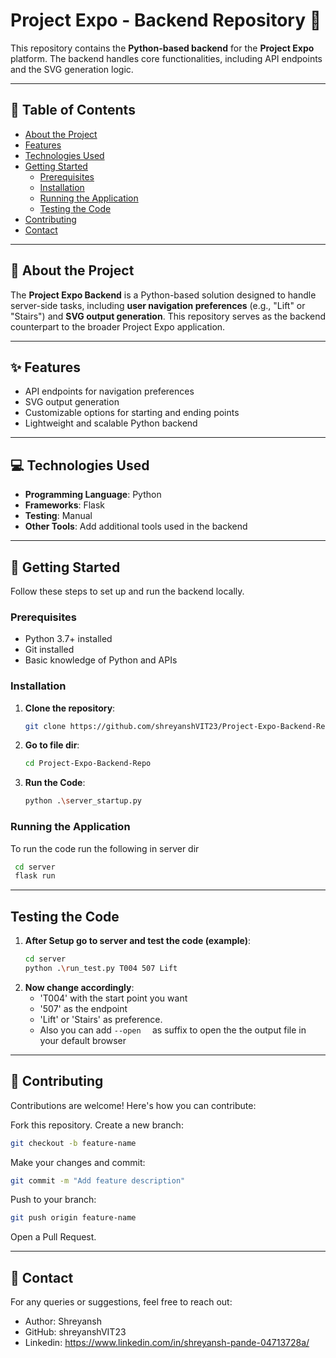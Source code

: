 # **Project Expo - Backend Repository** 🚀  

This repository contains the **Python-based backend** for the **Project Expo** platform. The backend handles core functionalities, including API endpoints and the SVG generation logic.

---

## **📖 Table of Contents**

- [About the Project](#-about-the-project)
- [Features](#-features)
- [Technologies Used](#-technologies-used)
- [Getting Started](#-getting-started)
  - [Prerequisites](#prerequisites)
  - [Installation](#installation)
  - [Running the Application](#running-the-application)
  - [Testing the Code](#testing-the-code)
- [Contributing](#-contributing)
- [Contact](#-contact)

---

## **📝 About the Project**

The **Project Expo Backend** is a Python-based solution designed to handle server-side tasks, including **user navigation preferences** (e.g., "Lift" or "Stairs") and **SVG output generation**. This repository serves as the backend counterpart to the broader Project Expo application.

---

## **✨ Features**

- API endpoints for navigation preferences
- SVG output generation
- Customizable options for starting and ending points
- Lightweight and scalable Python backend

---

## **💻 Technologies Used**

- **Programming Language**: Python
- **Frameworks**: Flask 
- **Testing**: Manual
- **Other Tools**: Add additional tools used in the backend

---

## **🚀 Getting Started**

Follow these steps to set up and run the backend locally.

### **Prerequisites**

- Python 3.7+ installed
- Git installed
- Basic knowledge of Python and APIs

### **Installation**

1. **Clone the repository**:
   ```bash
   git clone https://github.com/shreyanshVIT23/Project-Expo-Backend-Repo.git
   ```
2. **Go to file dir**:
   ```bash
   cd Project-Expo-Backend-Repo
   ```
3. **Run the Code**:
   ```bash
   python .\server_startup.py
   ```
     
### **Running the Application**
 To run the code run the following in server dir
 ```bash
  cd server
  flask run
 ```
---
## **Testing the Code**

1. **After Setup go to server and test the code (example)**:
    ```bash
    cd server
    python .\run_test.py T004 507 Lift
    ```
2. **Now change accordingly**:
   - 'T004' with the start point you want
   - '507' as the endpoint
   - 'Lift' or 'Stairs' as preference.
   - Also you can add ```
     --open   ``` as suffix to open the the output file in your default browser
---
## **🤝 Contributing**
Contributions are welcome! Here's how you can contribute:

Fork this repository.
Create a new branch:
```bash
git checkout -b feature-name
```
Make your changes and commit:
```bash
git commit -m "Add feature description"
```
Push to your branch:
```bash
git push origin feature-name
```
Open a Pull Request.

---

## **📧 Contact**
For any queries or suggestions, feel free to reach out:
- Author: Shreyansh
- GitHub: shreyanshVIT23
- Linkedin: https://www.linkedin.com/in/shreyansh-pande-04713728a/
